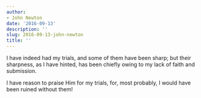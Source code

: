 ```yaml
---
author:
- John Newton
date: '2016-09-13'
description: ''
slug: 2016-09-13-john-newton
title: ''
---
```

I have indeed had my trials, and some of them have been sharp; but their sharpness, as I have hinted, has been chiefly owing to my lack of faith and submission. 

I have reason to praise Him for my trials, for, most probably, I would have been ruined without them!



